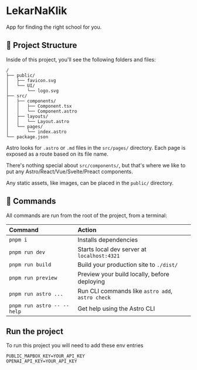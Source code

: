 # LekarNaKlik

App for finding the right school for you.

## 🚀 Project Structure

Inside of this project, you'll see the following folders and files:

```text
/
├── public/
│   ├── favicon.svg
│   └── UI/
│       └── logo.svg
├── src/
│   ├── components/
│   │   ├── Component.tsx
│   │   └── Component.astro
│   ├── layouts/
│   │   └── Layout.astro
│   └── pages/
│       └── index.astro
└── package.json
```

Astro looks for `.astro` or `.md` files in the `src/pages/` directory. Each page is exposed as a route based on its file name.

There's nothing special about `src/components/`, but that's where we like to put any Astro/React/Vue/Svelte/Preact components.

Any static assets, like images, can be placed in the `public/` directory.

## 🧞 Commands

All commands are run from the root of the project, from a terminal:

| Command                    | Action                                           |
| :------------------------- | :----------------------------------------------- |
| `pnpm i`                   | Installs dependencies                            |
| `pnpm run dev`             | Starts local dev server at `localhost:4321`      |
| `pnpm run build`           | Build your production site to `./dist/`          |
| `pnpm run preview`         | Preview your build locally, before deploying     |
| `pnpm run astro ...`       | Run CLI commands like `astro add`, `astro check` |
| `pnpm run astro -- --help` | Get help using the Astro CLI                     |

## Run the project
To run this project you will need to add these env entries
```
PUBLIC_MAPBOX_KEY=YOUR_API_KEY
OPENAI_API_KEY=YOUR_API_KEY
```
